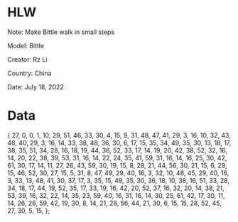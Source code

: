 # HLW
Note: Make Bittle walk in small steps

Model: Bittle

Creator: Rz Li

Country: China

Date: July 18, 2022

# Data

{ 
27, 0, 0, 1,
  10,  29,  51,  46,  33,  30,   4,  15,
   9,  31,  48,  47,  41,  29,   3,  16,
  10,  32,  43,  48,  40,  29,   3,  16,
  14,  33,  38,  48,  36,  30,   6,  17,
  15,  35,  34,  49,  35,  30,  13,  18,
  17,  38,  35,  51,  34,  28,  16,  18,
  19,  44,  36,  52,  33,  17,  14,  19,
  20,  42,  38,  52,  32,  16,  14,  20,
  22,  38,  39,  53,  31,  16,  14,  22,
  24,  35,  41,  59,  31,  16,  14,  16,
  25,  30,  42,  61,  30,  17,  14,  11,
  27,  26,  43,  59,  30,  19,  15,   8,
  28,  21,  44,  56,  30,  21,  15,   6,
  29,  15,  46,  52,  30,  27,  15,   5,
  31,   8,  47,  49,  29,  40,  16,   3,
  32,  10,  48,  45,  29,  40,  16,   3,
  33,  13,  48,  41,  30,  37,  17,   3,
  35,  15,  49,  35,  30,  36,  18,  10,
  38,  16,  51,  33,  28,  34,  18,  17,
  44,  19,  52,  35,  17,  33,  19,  16,
  42,  20,  52,  37,  16,  32,  20,  14,
  38,  21,  53,  39,  16,  32,  22,  14,
  35,  23,  59,  40,  16,  31,  16,  14,
  30,  25,  61,  42,  17,  30,  11,  14,
  26,  26,  59,  42,  19,  30,   8,  14,
  21,  28,  56,  44,  21,  30,   6,  15,
  15,  28,  52,  45,  27,  30,   5,  15,
};
